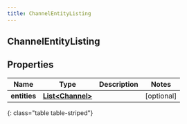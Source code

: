 ```yaml
---
title: ChannelEntityListing
---
```


## ChannelEntityListing

## Properties

| Name         | Type                                                       | Description | Notes      |
| ------------ | ---------------------------------------------------------- | ----------- | ---------- |
| **entities** | <!----><!---->[**List&lt;Channel&gt;**](Channel.md)<!----> |             | [optional] |

{: class="table table-striped"}
